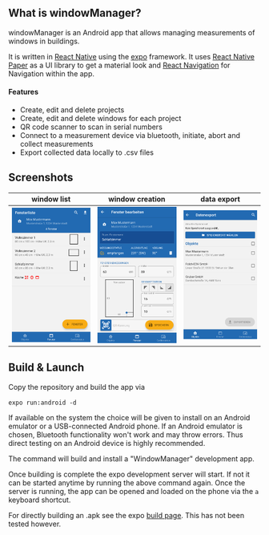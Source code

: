 ## What is windowManager?
windowManager is an Android app that allows managing measurements of windows in buildings.

It is written in [React Native](https://reactnative.dev/) using the [expo](https://expo.dev/) framework. It uses [React Native Paper](https://reactnativepaper.com/) as a UI library to get a material look and [React Navigation](https://reactnavigation.org/) for Navigation within the app.

#### Features
* Create, edit and delete projects
* Create, edit and delete windows for each project
* QR code scanner to scan in serial numbers
* Connect to a measurement device via bluetooth, initiate, abort and collect measurements
* Export collected data locally to .csv files

## Screenshots

|            window list            |           window creation           |          data export          |
| :-------------------------------: | :---------------------------------: | :---------------------------: |
| ![](./screenshots/windowList.png) | ![](./screenshots/createWindow.png) | ![](./screenshots/export.png) |

## Build & Launch

Copy the repository and build the app via

```
expo run:android -d
```

If available on the system the choice will be given to install on an Android emulator or a USB-connected Android phone.
If an Android emulator is chosen, Bluetooth functionality won't work and may throw errors. Thus direct testing on an Android device is highly recommended.

The command will build and install a "WindowManager" development app.

Once building is complete the expo development server will start. If not it can be started anytime by running the above command again.
Once the server is running, the app can be opened and loaded on the phone via the `a` keyboard shortcut.

For directly building an .apk see the expo [build page](https://docs.expo.dev/build/setup/). This has not been tested however.